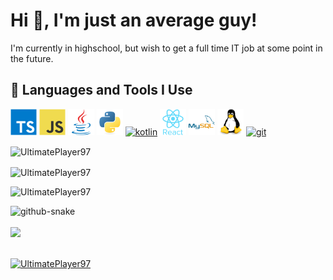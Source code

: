 <h1>Hi 👋, I'm just an average guy!</h1>
<p>I'm currently in highschool, but wish to get a full time IT job at some point in the future.</p>
<h2>🚀 Languages and Tools I Use</h2>
<p><a target="_blank" href="https://raw.githubusercontent.com/devicons/devicon/master/icons/typescript/typescript-original.svg" style="display: inline-block;"><img src="https://raw.githubusercontent.com/devicons/devicon/master/icons/typescript/typescript-original.svg" alt="typescript" width="42" height="42" /></a>
<a target="_blank" href="https://raw.githubusercontent.com/devicons/devicon/master/icons/javascript/javascript-original.svg" style="display: inline-block;"><img src="https://raw.githubusercontent.com/devicons/devicon/master/icons/javascript/javascript-original.svg" alt="javascript" width="42" height="42" /></a>
<a target="_blank" href="https://raw.githubusercontent.com/devicons/devicon/master/icons/java/java-original.svg" style="display: inline-block;"><img src="https://raw.githubusercontent.com/devicons/devicon/master/icons/java/java-original.svg" alt="java" width="42" height="42" /></a>
<a target="_blank" href="https://raw.githubusercontent.com/devicons/devicon/master/icons/python/python-original.svg" style="display: inline-block;"><img src="https://raw.githubusercontent.com/devicons/devicon/master/icons/python/python-original.svg" alt="python" width="42" height="42" /></a>
<a target="_blank" href="https://www.vectorlogo.zone/logos/kotlinlang/kotlinlang-icon.svg" style="display: inline-block;"><img src="https://www.vectorlogo.zone/logos/kotlinlang/kotlinlang-icon.svg" alt="kotlin" width="42" height="42" /></a>
<a target="_blank" href="https://raw.githubusercontent.com/devicons/devicon/master/icons/react/react-original-wordmark.svg" style="display: inline-block;"><img src="https://raw.githubusercontent.com/devicons/devicon/master/icons/react/react-original-wordmark.svg" alt="react" width="42" height="42" /></a>
<a target="_blank" href="https://raw.githubusercontent.com/devicons/devicon/master/icons/mysql/mysql-original-wordmark.svg" style="display: inline-block;"><img src="https://raw.githubusercontent.com/devicons/devicon/master/icons/mysql/mysql-original-wordmark.svg" alt="mysql" width="42" height="42" /></a>
<a target="_blank" href="https://raw.githubusercontent.com/devicons/devicon/master/icons/linux/linux-original.svg" style="display: inline-block;"><img src="https://raw.githubusercontent.com/devicons/devicon/master/icons/linux/linux-original.svg" alt="linux" width="42" height="42" /></a>
<a target="_blank" href="https://www.vectorlogo.zone/logos/git-scm/git-scm-icon.svg" style="display: inline-block;"><img src="https://www.vectorlogo.zone/logos/git-scm/git-scm-icon.svg" alt="git" width="42" height="42" /></a></p>

<p><img align="center" src="https://github-readme-stats.vercel.app/api?username=UltimatePlayer97&show_icons=true&locale=en&theme=dark" alt="UltimatePlayer97" /></p>
<p><img align="center" src="https://github-readme-streak-stats.herokuapp.com/?user=UltimatePlayer97&theme=dark&" alt="UltimatePlayer97" /></p>
<p><img src="https://github-readme-stats.vercel.app/api/top-langs?username=UltimatePlayer97&show_icons=true&locale=en&layout=compact&theme=dark" alt="UltimatePlayer97" /></p>

<picture>
  <source media="(prefers-color-scheme: dark)" srcset="https://raw.githubusercontent.com/UltimatePlayer97/UltimatePlayer97/output/github-snake-dark.svg" />
  <source media="(prefers-color-scheme: light)" srcset="https://raw.githubusercontent.com/UltimatePlayer97/UltimatePlayer97/output/github-snake.svg" />
  <img alt="github-snake" src="https://raw.githubusercontent.com/tobiasmeyhoefer/UltimatePlayer97/output/github-snake.svg" />
</picture>

<br>
<br>

<picture>
  <image src="assets/help.gif" />
</picture>

<br>
<br>

<p><a href="https://github.com/ryo-ma/github-profile-trophy"><img src="https://github-profile-trophy.vercel.app/?username=UltimatePlayer97" alt="UltimatePlayer97" /></a></p>
